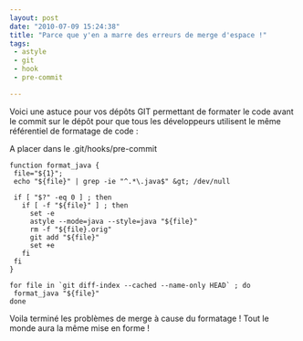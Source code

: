 ```yaml
---
layout: post
date: "2010-07-09 15:24:38"
title: "Parce que y'en a marre des erreurs de merge d'espace !"
tags:
 - astyle
 - git
 - hook
 - pre-commit

---
```


Voici une astuce pour vos dépôts GIT permettant de formater le code avant le commit sur le dépôt pour que tous les développeurs utilisent le même référentiel de formatage de code :

A placer dans le .git/hooks/pre-commit
```
function format_java {
 file="${1}";
 echo "${file}" | grep -ie "^.*\.java$" &gt; /dev/null

 if [ "$?" -eq 0 ] ; then
   if [ -f "${file}" ] ; then
     set -e
     astyle --mode=java --style=java "${file}"
     rm -f "${file}.orig"
     git add "${file}"
     set +e
   fi
 fi
}

for file in `git diff-index --cached --name-only HEAD` ; do
 format_java "${file}"
done
```

Voila terminé les problèmes de merge à cause du formatage ! Tout le monde aura la même mise en forme !
